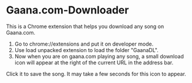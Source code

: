 Gaana.com-Downloader
====================

This is a Chrome extension that helps you download any song on Gaana.com. 

1. Go to chrome://extensions and put it on developer mode.
2. Use load unpacked extension to load the folder "GaanaDL".
3. Now when you are on gaana.com playing any song, a small download icon will appear at the right of the current URL 
   in the address bar. 

Click it to save the song. It may take a few seconds for this icon to appear.
